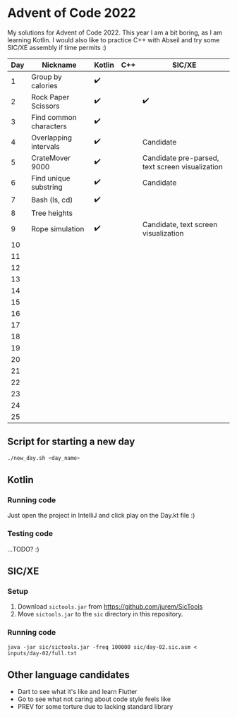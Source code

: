 # Advent of Code 2022

My solutions for Advent of Code 2022. This year I am a bit boring, as I am learning Kotlin. I would also like to practice C++ with Abseil and try some SIC/XE assembly if time permits :)

| Day | Nickname               | Kotlin | C++ | SIC/XE                                          |
| --- | ---------------------- | ------ | --- | ----------------------------------------------- |
| 1   | Group by calories      | ✔️     |     |                                                 |
| 2   | Rock Paper Scissors    | ✔️     |     | ✔️                                              |
| 3   | Find common characters | ✔️     |     |                                                 |
| 4   | Overlapping intervals  | ✔️     |     | Candidate                                       |
| 5   | CrateMover 9000        | ✔️     |     | Candidate pre-parsed, text screen visualization |
| 6   | Find unique substring  | ✔️     |     | Candidate                                       |
| 7   | Bash (ls, cd)          | ✔️     |     |                                                 |
| 8   | Tree heights           |        |     |                                                 |
| 9   | Rope simulation        | ✔️     |     | Candidate, text screen visualization            |
| 10  |                        |        |     |                                                 |
| 11  |                        |        |     |                                                 |
| 12  |                        |        |     |                                                 |
| 13  |                        |        |     |                                                 |
| 14  |                        |        |     |                                                 |
| 15  |                        |        |     |                                                 |
| 16  |                        |        |     |                                                 |
| 17  |                        |        |     |                                                 |
| 18  |                        |        |     |                                                 |
| 19  |                        |        |     |                                                 |
| 20  |                        |        |     |                                                 |
| 21  |                        |        |     |                                                 |
| 22  |                        |        |     |                                                 |
| 23  |                        |        |     |                                                 |
| 24  |                        |        |     |                                                 |
| 25  |                        |        |     |                                                 |

## Script for starting a new day

```bash
./new_day.sh <day_name>
```

## Kotlin

### Running code

Just open the project in IntelliJ and click play on the Day.kt file :)

### Testing code

...TODO? :)

## SIC/XE

### Setup

1. Download `sictools.jar` from https://github.com/jurem/SicTools
2. Move `sictools.jar` to the `sic` directory in this repository.

### Running code

```
java -jar sic/sictools.jar -freq 100000 sic/day-02.sic.asm < inputs/day-02/full.txt
```

## Other language candidates

- Dart to see what it's like and learn Flutter
- Go to see what not caring about code style feels like
- PREV for some torture due to lacking standard library
